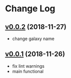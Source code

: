 # Change Log

## [v0.0.2](https://github.com/levonet/ansible-docker-zookeeper/tree/v0.0.2) (2018-11-27)

- change galaxy name

## [v0.0.1](https://github.com/levonet/ansible-docker-zookeeper/tree/v0.0.1) (2018-11-26)

- fix lint warnings
- main functional
